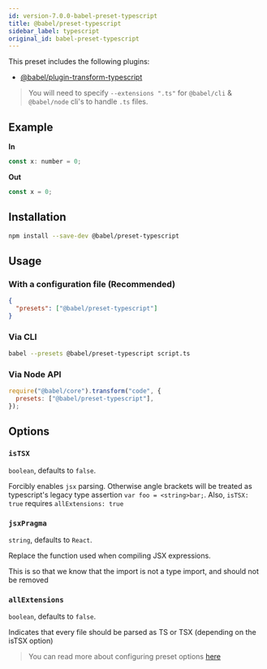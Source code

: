 ```yaml
---
id: version-7.0.0-babel-preset-typescript
title: @babel/preset-typescript
sidebar_label: typescript
original_id: babel-preset-typescript
---
```


This preset includes the following plugins:

- [@babel/plugin-transform-typescript](plugin-transform-typescript.md)

> You will need to specify `--extensions ".ts"` for `@babel/cli` & `@babel/node` cli's to handle `.ts` files.

## Example

**In**

```javascript
const x: number = 0;
```

**Out**

```javascript
const x = 0;
```

## Installation

```sh
npm install --save-dev @babel/preset-typescript
```

## Usage

### With a configuration file (Recommended)

```json
{
  "presets": ["@babel/preset-typescript"]
}
```

### Via CLI

```sh
babel --presets @babel/preset-typescript script.ts
```

### Via Node API

```javascript
require("@babel/core").transform("code", {
  presets: ["@babel/preset-typescript"],
});
```

## Options

### `isTSX`

`boolean`, defaults to `false`.

Forcibly enables `jsx` parsing. Otherwise angle brackets will be treated as typescript's legacy type assertion `var foo = <string>bar;`. Also, `isTSX: true` requires `allExtensions: true`

### `jsxPragma`

`string`, defaults to `React`.

Replace the function used when compiling JSX expressions.

This is so that we know that the import is not a type import, and should not be removed

### `allExtensions`

`boolean`, defaults to `false`.

Indicates that every file should be parsed as TS or TSX (depending on the isTSX option)

> You can read more about configuring preset options [here](https://babeljs.io/docs/en/presets#preset-options)
